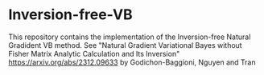 # Inversion-free-VB
This repository contains the implementation of the Inversion-free Natural Gradident VB method. 
See "Natural Gradient Variational Bayes without Fisher Matrix Analytic Calculation and Its Inversion" https://arxiv.org/abs/2312.09633 by Godichon-Baggioni, Nguyen and Tran
